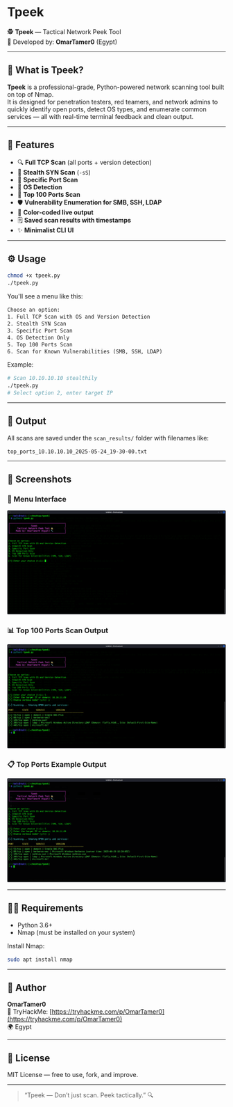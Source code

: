 # Tpeek

🕵️ **Tpeek** — Tactical Network Peek Tool  
🔧 Developed by: **OmarTamer0** (Egypt)

---

## 🌟 What is Tpeek?

**Tpeek** is a professional-grade, Python-powered network scanning tool built on top of Nmap.  
It is designed for penetration testers, red teamers, and network admins to quickly identify open ports, detect OS types, and enumerate common services — all with real-time terminal feedback and clean output.

---

## 🧠 Features

- 🔍 **Full TCP Scan** (all ports + version detection)
- 🥷 **Stealth SYN Scan** (`-sS`)
- 🌟 **Specific Port Scan**
- 🧠 **OS Detection**
- 🚀 **Top 100 Ports Scan**
- 🛡️ **Vulnerability Enumeration for SMB, SSH, LDAP**
- 🎨 **Color-coded live output**
- 🗒️ **Saved scan results with timestamps**
- ✨ **Minimalist CLI UI**

---

## ⚙️ Usage

```bash
chmod +x tpeek.py
./tpeek.py
```

You'll see a menu like this:

```
Choose an option:
1. Full TCP Scan with OS and Version Detection
2. Stealth SYN Scan
3. Specific Port Scan
4. OS Detection Only
5. Top 100 Ports Scan
6. Scan for Known Vulnerabilities (SMB, SSH, LDAP)
```

Example:
```bash
# Scan 10.10.10.10 stealthily
./tpeek.py
# Select option 2, enter target IP
```

---

## 📂 Output

All scans are saved under the `scan_results/` folder with filenames like:

```
top_ports_10.10.10.10_2025-05-24_19-30-00.txt
```

---

## 📸 Screenshots

### 🔧 Menu Interface
![Menu Interface](./Tool.png)

### 📊 Top 100 Ports Scan Output
![Top Ports Scan Output](./smb-scanned.png)

### 📋 Top Ports Example Output
![Top Ports Output](./output.png)

---

## 🧑‍💻 Requirements

- Python 3.6+
- Nmap (must be installed on your system)

Install Nmap:
```bash
sudo apt install nmap
```

---

## 👑 Author

**OmarTamer0**  
🔗 TryHackMe: [https://tryhackme.com/p/OmarTamer0](https://tryhackme.com/p/OmarTamer0)  
🌍 Egypt

---

## 📜 License

MIT License — free to use, fork, and improve.

---

> “Tpeek — Don’t just scan. Peek tactically.” 🔍

